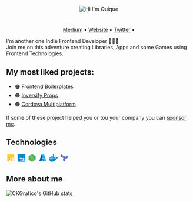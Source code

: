 <p align="center">
  <img src="" width="1280" title="Hi I'm Quique">
</p>

#

<p align="center">
  <a href="https://ckgrafico.medium.com/">Medium</a> •
  <a href="https://ckgrafico.com">Website</a> •
  <a href="https://twitter.com/ckgrafico">Twitter</a> •
  <br />
</p>

I'm another one Indie Frontend Developer 🤹🏻‍♂️
<br />Join me on this adventure creating Libraries, Apps and some Games using Frontend Technologies.

## My most liked projects:

- 🟠 [Frontend Boilerplates](https://github.com/CKGrafico/Frontend-Boilerplates)
- 🟠 [Inversify Props](https://github.com/CKGrafico/inversify-props)
- 🟠 [Cordova Multiplatform](https://github.com/CKGrafico/Cordova-Multiplatform-Template)

If some of these project helped you or tou your company you can [sponsor me](https://github.com/sponsors/CKGrafico).

## Technologies

<p align="left">
<img src="https://github.com/PKief/vscode-material-icon-theme/blob/master/icons/javascript.svg" alt="JavaScript" width="25" height="25" />
<img src="https://github.com/PKief/vscode-material-icon-theme/blob/master/icons/typescript.svg" alt="TypeScript" width="25" height="25" />
<img src="https://github.com/PKief/vscode-material-icon-theme/blob/master/icons/nodejs_alt.svg" alt="Nodejs" width="25" height="25" />
<img src="https://github.com/PKief/vscode-material-icon-theme/blob/master/icons/azure.svg" alt="Azure" width="25" height="25" />
<img src="https://github.com/PKief/vscode-material-icon-theme/blob/master/icons/docker.svg" alt="Docker" width="25" height="25" />
<img src="https://github.com/PKief/vscode-material-icon-theme/blob/master/icons/terraform.svg" alt="Terraform" width="25" height="25" />
</p>

## More about me

![CKGrafico's GitHub stats](https://github-readme-stats.vercel.app/api?username=ckgrafico&show_icons=true&theme=vue)
